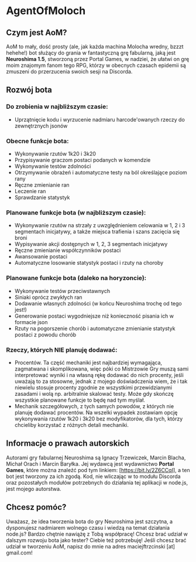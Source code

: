 # AgentOfMoloch

## Czym jest AoM?

AoM to mały, dość prosty (ale, jak każda machina Molocha wredny, bzzzt hehehe!) bot służący do grania w fantastyczną grę fabularną, jaką jest **Neuroshima 1.5**, stworzoną przez Portal Games, w nadziei, że ułatwi on grę moim znajomym fanom tego RPG, którzy w obecnych czasach epidemii są zmuszeni do przerzucenia swoich sesji na Discorda.

## Rozwój bota

### Do zrobienia w najbliższym czasie:

* Uprzątnięcie kodu i wyrzucenie nadmiaru harcode'owanych rzeczy do zewnętrznych jsonów

### Obecne funkcje bota:

* Wykonywanie rzutów 1k20 i 3k20
* Przypisywanie graczom postaci podanych w komendzie
* Wykonywanie testów zdolności
* Otrzymywanie obrażeń i automatyczne testy na ból określające poziom rany
* Ręczne zmienianie ran
* Leczenie ran
* Sprawdzanie statystyk

### Planowane funkcje bota (w najbliższym czasie):

* Wykonywanie rzutów na strzały z uwzględnieniem celowania w 1, 2 i 3 segmentach inicjatywy, a także miejsca trafienia i szans zacięcia się broni
* Wypisywanie akcji dostępnych w 1, 2, 3 segmentach inicjatywy
* Ręczne zmienianie współczynników postaci
* Awansowanie postaci
* Automatyczne losowanie statystyk postaci i rzuty na choroby

### Planowane funkcje bota (daleko na horyzoncie):

* Wykonywanie testów przeciwstawnych
* Siniaki oprócz zwykłych ran
* Dodawanie własnych zdolności (w końcu Neuroshima trochę od tego jest!)
* Generowanie postaci wygodniejsze niż konieczność pisania ich w formacie json
* Rzuty na pogorszenie chorób i automatyczne zmienianie statystyk postaci z powodu chorób

### Rzeczy, których **NIE** planuję dodawać:

* Procentów. Ta część mechaniki jest najbardziej wymagająca, zagmatwana i skomplikowana, więc póki co Mistrzowie Gry muszą sami interpretować wyniki i na własną rękę dodawać do nich procenty, jeśli uważają to za stosowne, jednak z mojego doświadczenia wiem, że i tak niewielu stosuje procenty zgodnie ze wszystkimi przewidzianymi zasadami i wolą np. arbitralnie skalować testy. Może gdy skończę wszystkie planowane funkcje to będę nad tym myślał.
* Mechanik szczegółowych, z tych samych powodów, z których nie planuję dodawać procentów. Na wszelki wypadek zostawiam opcję wykonywania rzutów 1k20 i 3k20 bez modyfikatorów, dla tych, którzy chcieliby korzystać z różnych detali mechaniki.

## Informacje o prawach autorskich

Autorami gry fabularnej Neuroshima są Ignacy Trzewiczek, Marcin Blacha, Michał Orach i Marcin Baryłka. Jej wydawcą jest wydawnictwo **Portal Games**, które można znaleźć pod tym linkiem: [https://bit.ly/2Z6CCqI], a ten bot jest tworzony za ich zgodą. Kod, nie wliczając w to modułu Discorda oraz pozostałych modułów potrzebnych do działania tej aplikacji w node.js, jest mojego autorstwa.

## Chcesz pomóc?

Uważasz, że idea tworzenia bota do gry Neuroshima jest szczytna, a dysponujesz nadmiarem wolnego czasu i wiedzą na temat działania node.js? Bardzo chętnie nawiążę z Tobą współpracę! Chcesz brać udział w dalszym rozwoju bota jako tester? Ciebie też potrzebuję! Jeśli chcesz brać udział w tworzeniu AoM, napisz do mnie na adres maciejftrzcinski \[at\] gmail.com!
